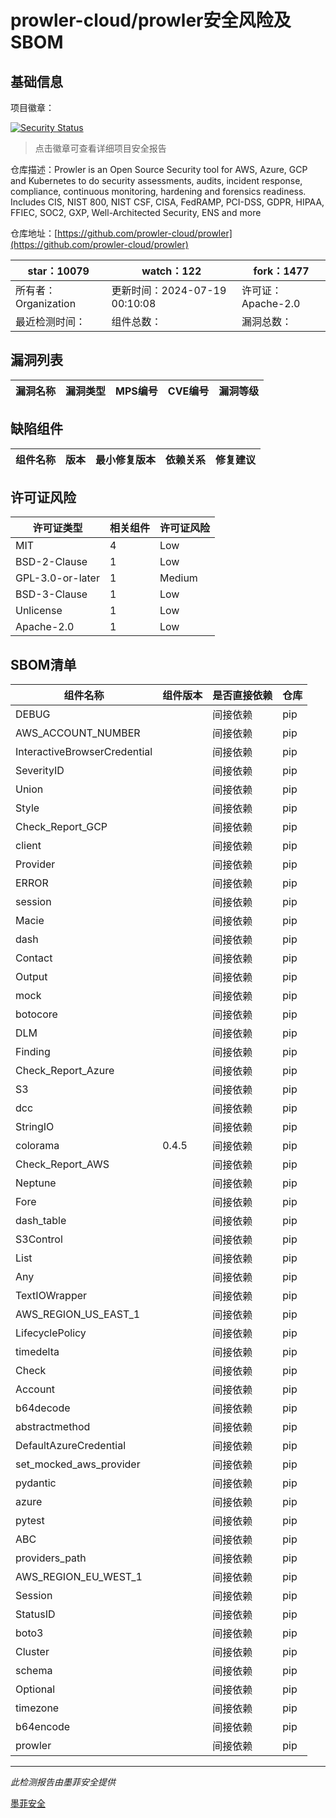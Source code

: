 # prowler-cloud/prowler安全风险及SBOM

## 基础信息

项目徽章：

[![Security Status](https://www.murphysec.com/platform3/v31/badge/1814005577296420864.svg)](https://www.murphysec.com/console/report/1702386474921279488/1814005577296420864)

> 点击徽章可查看详细项目安全报告

仓库描述：Prowler is an Open Source Security tool for AWS, Azure, GCP and Kubernetes to do security assessments, audits, incident response, compliance, continuous monitoring, hardening and forensics readiness. Includes CIS, NIST 800, NIST CSF, CISA, FedRAMP, PCI-DSS, GDPR, HIPAA, FFIEC, SOC2, GXP, Well-Architected Security, ENS and more

仓库地址：[https://github.com/prowler-cloud/prowler](https://github.com/prowler-cloud/prowler)

| star：10079 | watch：122 | fork：1477 |
| ----------- | -------------- | ------------ |
| 所有者：Organization | 更新时间：2024-07-19 00:10:08 | 许可证：Apache-2.0 |
| 最近检测时间： | 组件总数： | 漏洞总数： |




## 漏洞列表

| 漏洞名称 | 漏洞类型 | MPS编号 | CVE编号 | 漏洞等级 |
| ------- | ------ | ------- | ------ | ----- |





## 缺陷组件

| 组件名称 | 版本 | 最小修复版本 | 依赖关系 | 修复建议 |
| -------- | ---- | ------------ | -------- | -------- |





## 许可证风险

| 许可证类型 | 相关组件 | 许可证风险 |
| ---------- | -------- | ---------- |
|MIT|4|Low|
|BSD-2-Clause|1|Low|
|GPL-3.0-or-later|1|Medium|
|BSD-3-Clause|1|Low|
|Unlicense|1|Low|
|Apache-2.0|1|Low|




## SBOM清单

| 组件名称 | 组件版本 | 是否直接依赖 | 仓库 |
| -------- | -------- | ------------ | ---- |
|DEBUG||间接依赖|pip|
|AWS_ACCOUNT_NUMBER||间接依赖|pip|
|InteractiveBrowserCredential||间接依赖|pip|
|SeverityID||间接依赖|pip|
|Union||间接依赖|pip|
|Style||间接依赖|pip|
|Check_Report_GCP||间接依赖|pip|
|client||间接依赖|pip|
|Provider||间接依赖|pip|
|ERROR||间接依赖|pip|
|session||间接依赖|pip|
|Macie||间接依赖|pip|
|dash||间接依赖|pip|
|Contact||间接依赖|pip|
|Output||间接依赖|pip|
|mock||间接依赖|pip|
|botocore||间接依赖|pip|
|DLM||间接依赖|pip|
|Finding||间接依赖|pip|
|Check_Report_Azure||间接依赖|pip|
|S3||间接依赖|pip|
|dcc||间接依赖|pip|
|StringIO||间接依赖|pip|
|colorama|0.4.5|间接依赖|pip|
|Check_Report_AWS||间接依赖|pip|
|Neptune||间接依赖|pip|
|Fore||间接依赖|pip|
|dash_table||间接依赖|pip|
|S3Control||间接依赖|pip|
|List||间接依赖|pip|
|Any||间接依赖|pip|
|TextIOWrapper||间接依赖|pip|
|AWS_REGION_US_EAST_1||间接依赖|pip|
|LifecyclePolicy||间接依赖|pip|
|timedelta||间接依赖|pip|
|Check||间接依赖|pip|
|Account||间接依赖|pip|
|b64decode||间接依赖|pip|
|abstractmethod||间接依赖|pip|
|DefaultAzureCredential||间接依赖|pip|
|set_mocked_aws_provider||间接依赖|pip|
|pydantic||间接依赖|pip|
|azure||间接依赖|pip|
|pytest||间接依赖|pip|
|ABC||间接依赖|pip|
|providers_path||间接依赖|pip|
|AWS_REGION_EU_WEST_1||间接依赖|pip|
|Session||间接依赖|pip|
|StatusID||间接依赖|pip|
|boto3||间接依赖|pip|
|Cluster||间接依赖|pip|
|schema||间接依赖|pip|
|Optional||间接依赖|pip|
|timezone||间接依赖|pip|
|b64encode||间接依赖|pip|
|prowler||间接依赖|pip|


------

*此检测报告由墨菲安全提供*

[墨菲安全](www.murphysec.com)